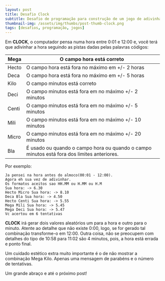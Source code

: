 ```yaml
---
layout: post
title: Desafio Clock
subtitle: Desafio de programação para construção de um jogo de adivinhação chamado clock
thumbnail-img: /assets/img/thumbs/post-thumb-clock.png
tags: [desafios, programação, jogos]
---
```


Em **CLOCK**, o computador pensa numa hora entre 0:01 e 12:00 e, você terá que adivinhar a hora seguindo as pistas dadas pelas palavras códigos:

| Mega  | O campo hora está correto                                                                  |
| ----- | ------------------------------------------------------------------------------------------ |
| Hecto | O campo hora está fora no máximo em +/- 2 horas                                            |
| Deca  | O campo hora está fora no máximo em +/- 5 horas                                            |
| Kilo  | O campo minutos está correto                                                               |
| Deci  | O campo minutos está fora em no máximo +/- 2 minutos                                       |
| Centi | O campo minutos está fora em no máximo +/- 5 minutos                                       |
| Mili  | O campo minutos está fora em no máximo +/- 10 minutos                                      |
| Micro | O campo minutos está fora em no máximo +/- 20 minutos                                      |
| Bla   | É usado ou quando o campo hora ou quando o campo minutos está fora dos limites anteriores. |

Por exemplo:

```
Ja pensei na hora antes do almoco(00:01 - 12:00).
Agora eh sua vez de adivinhar.
Os formatos aceitos sao HH.MM ou H.MM ou H.M
Sua hora: -> 6.30
Hecto Micro Sua hora: -> 8.10
Deca Bla Sua hora: -> 4.50
Hecto Centi Sua hora: -> 5.55
Mega Mili Sua hora: -> 5.45
Mega Deci Sua hora: -> 5.47
Vc acertou em 6 tentativas
```

**CLOCK** irá gerar dois valores aleatórios um para a hora e outro para o minuto. Atente ao detalhe que não existe 0:00, logo, se for gerado tal combinação transforme-o em 12:00. Outra coisa, não se preocupem com detalhes do tipo de 10:58 para 11:02 são 4 minutos, pois, a hora está errada e ponto final.

Um cuidado estético extra muito importante é o de não mostrar a combinação Mega Kilo. Apenas uma mensagem de parabéns e o número de tentativas.

Um grande abraço e até o próximo post!
